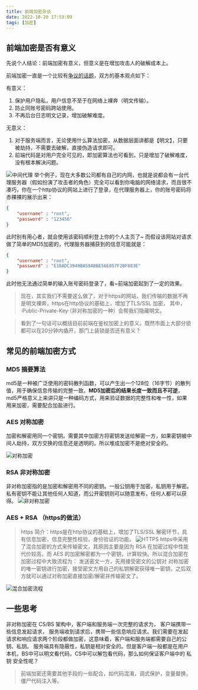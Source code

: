 ```yaml
---
title: 前端加密杂谈
date: 2022-10-20 17:53:09
tags: [加密]
---
```


## 前端加密是否有意义
先说个人结论：前端加密有意义，但意义是在增加攻击人的破解成本上。


前端加密一直是一个比较有[争议的话题](https://www.zhihu.com/question/25539382)，双方的基本观点如下：

有意义：
1. 保护用户隐私，用户信息不至于在网络上裸奔（明文传输）。
2. 防止同账号密码跨站使用。
3. 不再后台日志明文记录，增加破解难度。

无意义：
1. 对于服务端而言，无论使用什么算法加密，从数据层面讲都是【明文】，只要被劫持，不需要去破解，直接伪造请求即可。
2. 前端代码是对用户完全可见的，即加密算法也可看到，只是增加了破解难度，没有根本解决问题。


![中间代理](https://cdn.jsdelivr.net/gh/sultan-young/picture-bed/assets/20221020191904.png)
举个例子，现在大多数公司都有自己的内网，也就是说都会有一台代理服务器（假如扮演了攻击者的角色）完全可以看到你电脑的网络请求，而且很不凑巧，你在一个http协议的网站上进行了登录，在代理服务器上，你的账号密码将赤裸裸的展示出来：

```json
{
    "username" : "root",
    "password" : "123456"
}
```
此时别有用心者，就会使用该密码顺利登上你的个人主页了~ 而假设该网站对请求做了简单的MD5加密的，代理服务器捕获到的信息可能就是：
```json 
{
    "username" : "root",
    "password" : "E10ADC3949BA59ABBE56E057F20F883E"
}
```
此时他无法通过简单的输入账号密码登录了，看~前端加密起到了一定的效果。

> 现在，其实我们不需要这么做了，对于https的网站，我们传输的数据不再是明文裸奔，https在http协议的基础上，增加了TLS/SSL 加密， 其中， ·Public-Private-Key·（非对称加密的一种）会帮我们隐藏明文。


> 看到了一句话可以概括目前前端在鉴权加密上的意义。既然市面上大部分锁都可以在20分钟内撬开，那门上装锁是否还有意义？

## 常见的前端加密方式
### MD5 摘要算法
md5是一种被广泛使用的密码散列函数，可以产生出一个128位（16字节）的散列值，用于确保信息传输的完整一致。**MD5加密后的结果长度一致而且不可逆**， md5严格意义上来讲只是一种编码方式，用来验证数据的完整性和唯一性，如果用来加密，需要配合加盐进行。

### AES 对称加密
加密和解密用同一个密钥。需要其中加密方将密钥发送给解密一方，如果密钥被中间人劫持，双方交换的信息还是透明的。所以堆成加密不是绝对安全的。

![对称加密](https://cdn.jsdelivr.net/gh/sultan-young/picture-bed/assets/20221020190226.png)


### RSA 非对称加密
非对称加密指的是加密和解密用不同的密钥。一般公钥用于加密，私钥用于解密。私有密钥不能让其他任何人知道，而公开密钥则可以随意发布，任何人都可以获得。
![非对称加密](https://cdn.jsdelivr.net/gh/sultan-young/picture-bed/assets/20221020190434.png)


### AES + RSA （https的做法）
> https 简介：https是在http协议的基础上，增加了TLS/SSL 解密环节，具有信息加密，信息完整性校验，身份验证的功能。
![HTTPS](https://cdn.jsdelivr.net/gh/sultan-young/picture-bed/assets/20221021102939.png)
https中采用了混合加密的方式来传输密文，其原因主要是因为 RSA 在加密过程中性能代价较高，而 AES 的加密解密都为一个密钥，计算较快。所以混合加密在加密过程中大致流程为：
发送密文一方，先用接受密文的公钥对 对称加密 的唯一密钥进行加密，接受密文方用自己的私钥解密获得唯一密钥，之后双方就可以通过对称加密直接加密/解密并传输密文了。

![混合加密流程](https://cdn.jsdelivr.net/gh/sultan-young/picture-bed/assets/20221021105156.png)



## 一些思考
非对称加密在 CS/BS 架构中，客户端和服务端一次完整的请求为， 客户端携带一些信息发起请求， 服务端收到请求后，携带一些信息响应请求。我们需要在发起请求和响应请求两个阶段都做加密，这意味着，客户端和服务端都需要自己的公钥、私钥。 服务端具有隐蔽性，私钥是相对安全的。但是客户端一般都是在用户本机，BS中可以明文看代码，CS中可以解包看代码，那么如何保证客户端中的 私钥 安全性呢？



> 前端加密还需要其他手段的一些配合，如代码混淆，调式保护，变量替换，僵尸代码注入等。